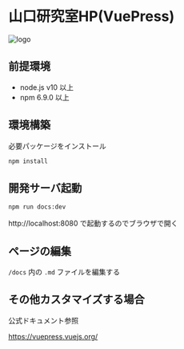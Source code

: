# 山口研究室HP(VuePress)

![logo](https://user-images.githubusercontent.com/36836040/80109371-600a8400-85b8-11ea-91f0-30583ce557f1.png)

## 前提環境

- node.js v10 以上
- npm 6.9.0 以上

## 環境構築

必要パッケージをインストール

```bash
npm install
```

## 開発サーバ起動

```bash
npm run docs:dev
```

http://localhost:8080 で起動するのでブラウザで開く

## ページの編集

`/docs` 内の `.md` ファイルを編集する

## その他カスタマイズする場合

公式ドキュメント参照

https://vuepress.vuejs.org/
